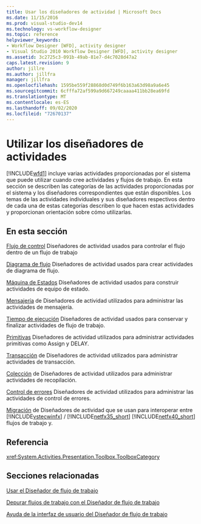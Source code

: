 ```yaml
---
title: Usar los diseñadores de actividad | Microsoft Docs
ms.date: 11/15/2016
ms.prod: visual-studio-dev14
ms.technology: vs-workflow-designer
ms.topic: reference
helpviewer_keywords:
- Workflow Designer [WFD], activity designer
- Visual Studio 2010 Workflow Designer [WFD], activity designer
ms.assetid: 3c2725c3-091b-49ab-81e7-d4c7028d47a2
caps.latest.revision: 9
author: jillre
ms.author: jillfra
manager: jillfra
ms.openlocfilehash: 1595be559f28868d0d749f6b163a63d98a9a6e45
ms.sourcegitcommit: 6cfffa72af599a9d667249caaaa411bb28ea69fd
ms.translationtype: MT
ms.contentlocale: es-ES
ms.lasthandoff: 09/02/2020
ms.locfileid: "72670137"
---
```

# <a name="using-the-activity-designers"></a>Utilizar los diseñadores de actividades
[!INCLUDE[wfd1](../includes/wfd1-md.md)] incluye varias actividades proporcionadas por el sistema que puede utilizar cuando cree actividades y flujos de trabajo. En esta sección se describen las categorías de las actividades proporcionadas por el sistema y los diseñadores correspondientes que están disponibles. Los temas de las actividades individuales y sus diseñadores respectivos dentro de cada una de estas categorías describen lo que hacen estas actividades y proporcionan orientación sobre cómo utilizarlas.

## <a name="in-this-section"></a>En esta sección
 [Flujo de control](../workflow-designer/control-flow-activity-designers.md) Diseñadores de actividad usados para controlar el flujo dentro de un flujo de trabajo

 [Diagrama de flujo](../workflow-designer/flowchart-activity-designers.md) Diseñadores de actividad usados para crear actividades de diagrama de flujo.

 [Máquina de Estados](../workflow-designer/state-machine-activity-designers.md) Diseñadores de actividad usados para construir actividades de equipo de estado.

 [Mensajería](../workflow-designer/messaging-activity-designers.md) de Diseñadores de actividad utilizados para administrar las actividades de mensajería.

 [Tiempo de ejecución](../workflow-designer/runtime-activity-designers.md) Diseñadores de actividad usados para conservar y finalizar actividades de flujo de trabajo.

 [Primitivas](../workflow-designer/primitives-activity-designers.md) Diseñadores de actividad utilizados para administrar actividades primitivas como Assign y DELAY.

 [Transacción](../workflow-designer/transaction-activity-designers.md) de Diseñadores de actividad utilizados para administrar actividades de transacción.

 [Colección](../workflow-designer/collection-activity-designers.md) de Diseñadores de actividad utilizados para administrar actividades de recopilación.

 [Control de errores](../workflow-designer/error-handling-activity-designers.md) Diseñadores de actividad utilizados para administrar las actividades de control de errores.

 [Migración](../workflow-designer/migration-activity-designers.md) de Diseñadores de actividad que se usan para interoperar entre [!INCLUDE[vstecwinfx](../includes/vstecwinfx-md.md)] / [!INCLUDE[netfx35_short](../includes/netfx35-short-md.md)] [!INCLUDE[netfx40_short](../includes/netfx40-short-md.md)] flujos de trabajo y.

## <a name="reference"></a>Referencia
 <xref:System.Activities.Presentation.Toolbox.ToolboxCategory>

## <a name="related-sections"></a>Secciones relacionadas
 [Usar el Diseñador de flujo de trabajo](../workflow-designer/using-the-workflow-designer.md)

 [Depurar flujos de trabajo con el Diseñador de flujo de trabajo](../workflow-designer/debugging-workflows-with-the-workflow-designer.md)

 [Ayuda de la interfaz de usuario del Diseñador de flujo de trabajo](../workflow-designer/workflow-designer-ui-help.md)